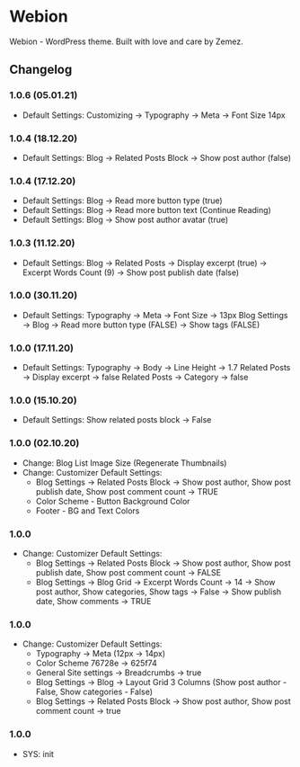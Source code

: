 # Webion
Webion - WordPress theme. Built with love and care by Zemez.

## Changelog

### 1.0.6 (05.01.21)
- Default Settings: Customizing -> Typography -> Meta -> Font Size 14px

### 1.0.4 (18.12.20)
- Default Settings: Blog -> Related Posts Block -> Show post author (false)

### 1.0.4 (17.12.20)
- Default Settings: Blog -> Read more button type (true)
- Default Settings: Blog -> Read more button text (Continue Reading)
- Default Settings: Blog -> Show post author avatar (true)

### 1.0.3 (11.12.20)
- Default Settings: Blog -> Related Posts -> Display excerpt (true)
										  -> Excerpt Words Count (9)
										  -> Show post publish date (false)

### 1.0.0 (30.11.20)
- Default Settings: Typography -> Meta -> Font Size -> 13px
					Blog Settings -> Blog -> Read more button type (FALSE)
										  -> Show tags (FALSE)

### 1.0.0 (17.11.20)
- Default Settings: Typography -> Body -> Line Height -> 1.7
					Related Posts -> Display excerpt -> false
					Related Posts -> Category -> false

### 1.0.0 (15.10.20)
- Default Settings: Show related posts block -> False

### 1.0.0 (02.10.20)
- Change: Blog List Image Size (Regenerate Thumbnails)
- Change: Customizer Default Settings:
	- Blog Settings -> Related Posts Block -> Show post author, Show post publish date, Show post comment count -> TRUE
	- Color Scheme - Button Background Color
	- Footer - BG and Text Colors

### 1.0.0
- Change: Customizer Default Settings:
	- Blog Settings -> Related Posts Block -> Show post author, Show post publish date, Show post comment count -> FALSE
	- Blog Settings -> Blog Grid -> Excerpt Words Count -> 14
								 -> Show post author, Show categories, Show tags -> False
								 -> Show publish date, Show comments -> TRUE

### 1.0.0
- Change: Customizer Default Settings:
	- Typography -> Meta (12px -> 14px)
	- Color Scheme 76728e -> 625f74
	- General Site settings -> Breadcrumbs -> true
	- Blog Settings -> Blog -> Layout Grid 3 Columns (Show post author - False, Show categories - False)
	- Blog Settings -> Related Posts Block -> Show post author, Show post comment count -> true

### 1.0.0
- SYS: init